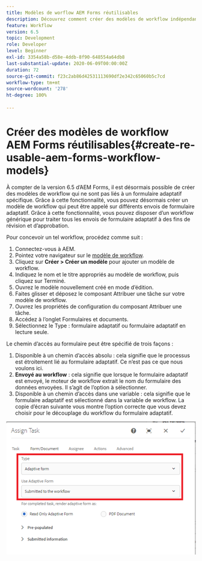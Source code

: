 ```yaml
---
title: Modèles de worflow AEM Forms réutilisables
description: Découvrez comment créer des modèles de workflow indépendants des formulaires adaptatifs.
feature: Workflow
version: 6.5
topic: Development
role: Developer
level: Beginner
exl-id: 3354a58b-d58e-4ddb-8f90-648554a64db8
last-substantial-update: 2020-06-09T00:00:00Z
duration: 72
source-git-commit: f23c2ab86d42531113690df2e342c65060b5c7cd
workflow-type: tm+mt
source-wordcount: '278'
ht-degree: 100%

---
```


# Créer des modèles de workflow AEM Forms réutilisables{#create-re-usable-aem-forms-workflow-models}

À compter de la version 6.5 d’AEM Forms, il est désormais possible de créer des modèles de workflow qui ne sont pas liés à un formulaire adaptatif spécifique. Grâce à cette fonctionnalité, vous pouvez désormais créer un modèle de workflow qui peut être appelé sur différents envois de formulaire adaptatif. Grâce à cette fonctionnalité, vous pouvez disposer d’un workflow générique pour traiter tous les envois de formulaire adaptatif à des fins de révision et d’approbation.

Pour concevoir un tel workflow, procédez comme suit :

1. Connectez-vous à AEM.
1. Pointez votre navigateur sur le [modèle de workflow](http://localhost:4502/libs/cq/workflow/admin/console/content/models.html).
1. Cliquez sur __Créer > Créer un modèle__ pour ajouter un modèle de workflow.
1. Indiquez le nom et le titre appropriés au modèle de workflow, puis cliquez sur Terminé.
1. Ouvrez le modèle nouvellement créé en mode d’édition.
1. Faites glisser et déposez le composant Attribuer une tâche sur votre modèle de workflow.
1. Ouvrez les propriétés de configuration du composant Attribuer une tâche.
1. Accédez à l’onglet Formulaires et documents.
1. Sélectionnez le Type : formulaire adaptatif ou formulaire adaptatif en lecture seule.

Le chemin d’accès au formulaire peut être spécifié de trois façons :

1. Disponible à un chemin d’accès absolu : cela signifie que le processus est étroitement lié au formulaire adaptatif. Ce n’est pas ce que nous voulons ici.
1. **Envoyé au workflow** : cela signifie que lorsque le formulaire adaptatif est envoyé, le moteur de workflow extrait le nom du formulaire des données envoyées. Il s’agit de l’option à sélectionner.
1. Disponible à un chemin d’accès dans une variable : cela signifie que le formulaire adaptatif est sélectionné dans la variable de workflow.
La copie d’écran suivante vous montre l’option correcte que vous devez choisir pour le découplage du workflow du formulaire adaptatif.

![Modèles de workflow AEM Forms réutilisables.](assets/workflomodel.PNG)

